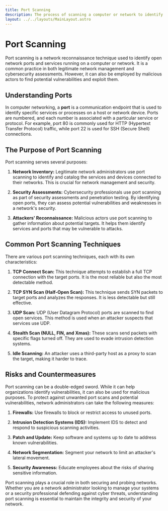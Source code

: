 ```yaml
---
title: Port Scanning
description: The process of scanning a computer or network to identify open network ports and services, often used by attackers to find potential vulnerabilities.
layout: ../../layouts/MainLayout.astro
---
```


# Port Scanning

Port scanning is a network reconnaissance technique used to identify open network ports and services running on a computer or network. It is a common practice in both legitimate network management and cybersecurity assessments. However, it can also be employed by malicious actors to find potential vulnerabilities and exploit them.

## Understanding Ports

In computer networking, a **port** is a communication endpoint that is used to identify specific services or processes on a host or network device. Ports are numbered, and each number is associated with a particular service or protocol. For example, port 80 is commonly used for HTTP (Hypertext Transfer Protocol) traffic, while port 22 is used for SSH (Secure Shell) connections.

## The Purpose of Port Scanning

Port scanning serves several purposes:

1. **Network Inventory:** Legitimate network administrators use port scanning to identify and catalog the services and devices connected to their networks. This is crucial for network management and security.

2. **Security Assessments:** Cybersecurity professionals use port scanning as part of security assessments and penetration testing. By identifying open ports, they can assess potential vulnerabilities and weaknesses in a network's security.

3. **Attackers' Reconnaissance:** Malicious actors use port scanning to gather information about potential targets. It helps them identify services and ports that may be vulnerable to attacks.

## Common Port Scanning Techniques

There are various port scanning techniques, each with its own characteristics:

1. **TCP Connect Scan:** This technique attempts to establish a full TCP connection with the target ports. It is the most reliable but also the most detectable method.

2. **TCP SYN Scan (Half-Open Scan):** This technique sends SYN packets to target ports and analyzes the responses. It is less detectable but still effective.

3. **UDP Scan:** UDP (User Datagram Protocol) ports are scanned to find open services. This method is used when an attacker suspects that services use UDP.

4. **Stealth Scan (NULL, FIN, and Xmas):** These scans send packets with specific flags turned off. They are used to evade intrusion detection systems.

5. **Idle Scanning:** An attacker uses a third-party host as a proxy to scan the target, making it harder to trace.

## Risks and Countermeasures

Port scanning can be a double-edged sword. While it can help organizations identify vulnerabilities, it can also be used for malicious purposes. To protect against unwanted port scans and potential vulnerabilities, network administrators can take the following measures:

1. **Firewalls:** Use firewalls to block or restrict access to unused ports.

2. **Intrusion Detection Systems (IDS):** Implement IDS to detect and respond to suspicious scanning activities.

3. **Patch and Update:** Keep software and systems up to date to address known vulnerabilities.

4. **Network Segmentation:** Segment your network to limit an attacker's lateral movement.

5. **Security Awareness:** Educate employees about the risks of sharing sensitive information.

Port scanning plays a crucial role in both securing and probing networks. Whether you are a network administrator looking to manage your systems or a security professional defending against cyber threats, understanding port scanning is essential to maintain the integrity and security of your network.
